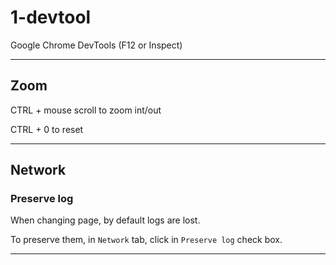 # 1-devtool

Google Chrome DevTools (F12 or Inspect)

---

## Zoom

CTRL + mouse scroll to zoom int/out

CTRL + 0 to reset

---

## Network

### Preserve log

When changing page, by default logs are lost.

To preserve them, in `Network` tab, click in `Preserve log` check box.

---
